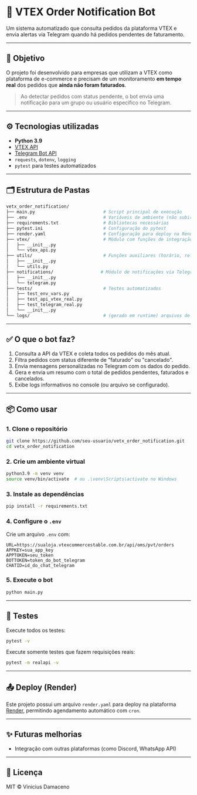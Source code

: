 # 🛒 VTEX Order Notification Bot

Um sistema automatizado que consulta pedidos da plataforma VTEX e envia alertas via Telegram quando há pedidos pendentes de faturamento.

---

## 🚀 Objetivo

O projeto foi desenvolvido para empresas que utilizam a VTEX como plataforma de e-commerce e precisam de um monitoramento **em tempo real** dos pedidos que **ainda não foram faturados**.

> Ao detectar pedidos com status pendente, o bot envia uma notificação para um grupo ou usuário específico no Telegram.

---

## ⚙️ Tecnologias utilizadas

- **Python 3.9**
- [VTEX API](https://developers.vtex.com/docs/api)
- [Telegram Bot API](https://core.telegram.org/bots/api)
- `requests`, `dotenv`, `logging`
- `pytest` para testes automatizados

---

## 🗂 Estrutura de Pastas

```bash
vetx_order_notification/
├── main.py                          # Script principal de execução
├── .env                             # Variáveis de ambiente (não subir no Git!)
├── requirements.txt                 # Bibliotecas necessárias
├── pytest.ini                       # Configuração do pytest
├── render.yaml                      # Configuração para deploy na Render
├── vtex/                            # Módulo com funções de integração com a VTEX
│   ├── __init__.py
│   └── vtex_api.py
├── utils/                           # Funções auxiliares (horário, relatórios, etc.)
│   ├── __init__.py
│   └── utils.py
├── notifications/                  # Módulo de notificações via Telegram
│   ├── __init__.py
│   └── telegram.py
├── tests/                           # Testes automatizados
│   ├── test_env_vars.py
│   ├── test_api_vtex_real.py
│   ├── test_telegram_real.py
│   └── __init__.py
└── logs/                            # (gerado em runtime) arquivos de log do dia
```

---

## ✅ O que o bot faz?

1. Consulta a API da VTEX e coleta todos os pedidos do mês atual.
2. Filtra pedidos com status diferente de "faturado" ou "cancelado".
3. Envia mensagens personalizadas no Telegram com os dados do pedido.
4. Gera e envia um resumo com o total de pedidos pendentes, faturados e cancelados.
5. Exibe logs informativos no console (ou arquivo se configurado).

---

## 📦 Como usar

### 1. Clone o repositório

```bash
git clone https://github.com/seu-usuario/vetx_order_notification.git
cd vetx_order_notification
```

### 2. Crie um ambiente virtual

```bash
python3.9 -m venv venv
source venv/bin/activate  # ou .\venv\Scripts\activate no Windows
```

### 3. Instale as dependências

```bash
pip install -r requirements.txt
```

### 4. Configure o `.env`

Crie um arquivo `.env` com:

```env
URL=https://sualoja.vtexcommercestable.com.br/api/oms/pvt/orders
APPKEY=sua_app_key
APPTOKEN=seu_token
BOTTOKEN=token_do_bot_telegram
CHATID=id_do_chat_telegram
```

### 5. Execute o bot

```bash
python main.py
```

---

## 🧪 Testes

Execute todos os testes:

```bash
pytest -v
```

Execute somente testes que fazem requisições reais:

```bash
pytest -m realapi -v
```

---

## 📤 Deploy (Render)

Este projeto possui um arquivo `render.yaml` para deploy na plataforma [Render](https://render.com/), permitindo agendamento automático com `cron`.

---

## ✨ Futuras melhorias

- Integração com outras plataformas (como Discord, WhatsApp API)

---

## 📄 Licença

MIT © Vinicius Damaceno
